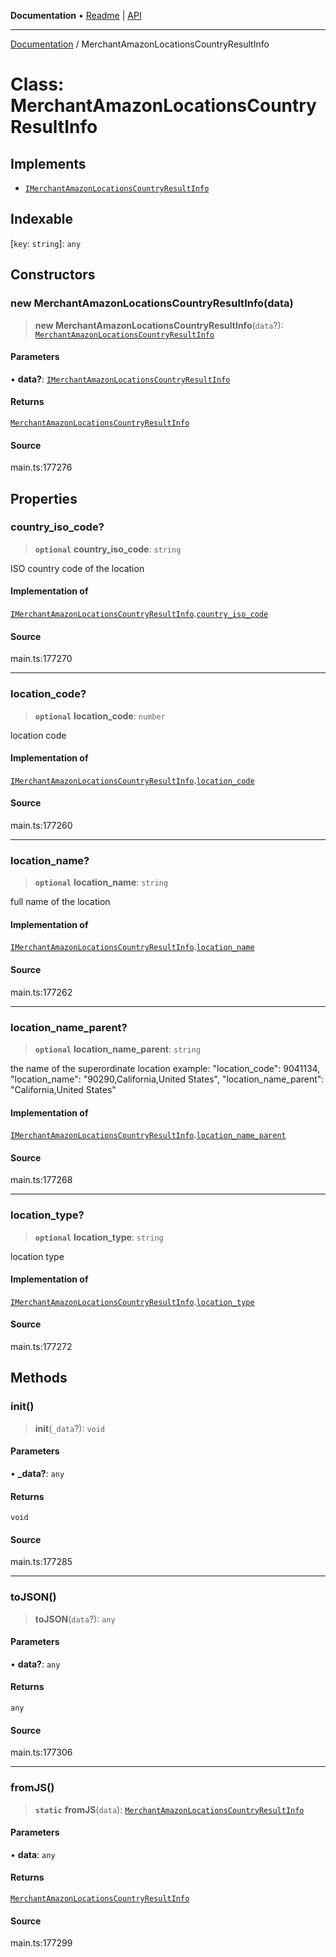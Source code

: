 **Documentation** • [Readme](../README.md) \| [API](../globals.md)

***

[Documentation](../README.md) / MerchantAmazonLocationsCountryResultInfo

# Class: MerchantAmazonLocationsCountryResultInfo

## Implements

- [`IMerchantAmazonLocationsCountryResultInfo`](../interfaces/IMerchantAmazonLocationsCountryResultInfo.md)

## Indexable

 \[`key`: `string`\]: `any`

## Constructors

### new MerchantAmazonLocationsCountryResultInfo(data)

> **new MerchantAmazonLocationsCountryResultInfo**(`data`?): [`MerchantAmazonLocationsCountryResultInfo`](MerchantAmazonLocationsCountryResultInfo.md)

#### Parameters

• **data?**: [`IMerchantAmazonLocationsCountryResultInfo`](../interfaces/IMerchantAmazonLocationsCountryResultInfo.md)

#### Returns

[`MerchantAmazonLocationsCountryResultInfo`](MerchantAmazonLocationsCountryResultInfo.md)

#### Source

main.ts:177276

## Properties

### country\_iso\_code?

> **`optional`** **country\_iso\_code**: `string`

ISO country code of the location

#### Implementation of

[`IMerchantAmazonLocationsCountryResultInfo`](../interfaces/IMerchantAmazonLocationsCountryResultInfo.md).[`country_iso_code`](../interfaces/IMerchantAmazonLocationsCountryResultInfo.md#country_iso_code)

#### Source

main.ts:177270

***

### location\_code?

> **`optional`** **location\_code**: `number`

location code

#### Implementation of

[`IMerchantAmazonLocationsCountryResultInfo`](../interfaces/IMerchantAmazonLocationsCountryResultInfo.md).[`location_code`](../interfaces/IMerchantAmazonLocationsCountryResultInfo.md#location_code)

#### Source

main.ts:177260

***

### location\_name?

> **`optional`** **location\_name**: `string`

full name of the location

#### Implementation of

[`IMerchantAmazonLocationsCountryResultInfo`](../interfaces/IMerchantAmazonLocationsCountryResultInfo.md).[`location_name`](../interfaces/IMerchantAmazonLocationsCountryResultInfo.md#location_name)

#### Source

main.ts:177262

***

### location\_name\_parent?

> **`optional`** **location\_name\_parent**: `string`

the name of the superordinate location
example:
"location_code": 9041134,
"location_name": "90290,California,United States",
"location_name_parent": "California,United States"

#### Implementation of

[`IMerchantAmazonLocationsCountryResultInfo`](../interfaces/IMerchantAmazonLocationsCountryResultInfo.md).[`location_name_parent`](../interfaces/IMerchantAmazonLocationsCountryResultInfo.md#location_name_parent)

#### Source

main.ts:177268

***

### location\_type?

> **`optional`** **location\_type**: `string`

location type

#### Implementation of

[`IMerchantAmazonLocationsCountryResultInfo`](../interfaces/IMerchantAmazonLocationsCountryResultInfo.md).[`location_type`](../interfaces/IMerchantAmazonLocationsCountryResultInfo.md#location_type)

#### Source

main.ts:177272

## Methods

### init()

> **init**(`_data`?): `void`

#### Parameters

• **\_data?**: `any`

#### Returns

`void`

#### Source

main.ts:177285

***

### toJSON()

> **toJSON**(`data`?): `any`

#### Parameters

• **data?**: `any`

#### Returns

`any`

#### Source

main.ts:177306

***

### fromJS()

> **`static`** **fromJS**(`data`): [`MerchantAmazonLocationsCountryResultInfo`](MerchantAmazonLocationsCountryResultInfo.md)

#### Parameters

• **data**: `any`

#### Returns

[`MerchantAmazonLocationsCountryResultInfo`](MerchantAmazonLocationsCountryResultInfo.md)

#### Source

main.ts:177299
